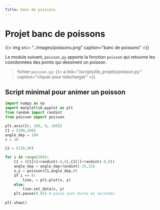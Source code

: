 ```yaml
---
Title: banc de poissons
---
```


# Projet banc de poissons

{{< img src= "../images/poissons.png" caption="banc de poissons" >}}

Le module suivant, `poisson.py` apporte la fonction `poisson` qui retourne les coordonnées des points qui dessinent un poisson.

> fichier `poisson.py`: {{< a link="/scripts/lib_projets/poisson.py" caption="cliquer pour telecharger" >}}

## Script minimal pour animer un poisson

```python
import numpy as np
import matplotlib.pyplot as plt
from random import randint
from poisson import poisson

plt.axis([0, 200, 0, 160]) 
C1 = (100,100)
angle_dep = 180
r = 30

C2 = (120,90)

for i in range(200):
    C1 = (C1[0]+randint(-8,8),C1[1]+randint(-8,8))
    angle_dep = angle_dep+randint(-15,15)
    x,y = poisson(C1,angle_dep,r)
    if i == 0:
        line, = plt.plot(x, y)
    else:  
        line.set_data(x, y)
    plt.pause(0.05) # pause avec duree en secondes
    
plt.show()
```
